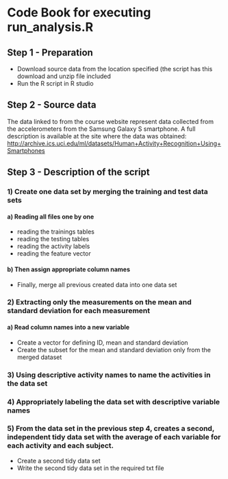 # Code Book for executing run_analysis.R

## Step 1 - Preparation

* Download source data from the location specified (the script has this download and unzip file included
* Run the R script in R studio


## Step 2 - Source data
The data linked to from the course website represent data collected from the accelerometers from the Samsung Galaxy S smartphone. A full description is available at the site where the data was obtained:
http://archive.ics.uci.edu/ml/datasets/Human+Activity+Recognition+Using+Smartphones


## Step 3 - Description of the script
### 1) Create one data set by merging the training and test data sets
#### a) Reading all files one by one
* reading the trainings tables
* reading the testing tables
* reading the activity labels
* reading the feature vector
#### b) Then assign appropriate column names
* Finally, merge all previous created data into one data set

### 2) Extracting only the measurements on the mean and standard deviation for each measurement
#### a) Read column names into a new variable
* Create a vector for defining ID, mean and standard deviation
* Create the subset for the mean and standard deviation only from the merged dataset

### 3) Using descriptive activity names to name the activities in the data set

### 4) Appropriately labeling the data set with descriptive variable names

### 5) From the data set in the previous step 4, creates a second, independent tidy data set with the average of each variable for each activity and each subject.
* Create a second tidy data set
* Write the second tidy data set in the required txt file
